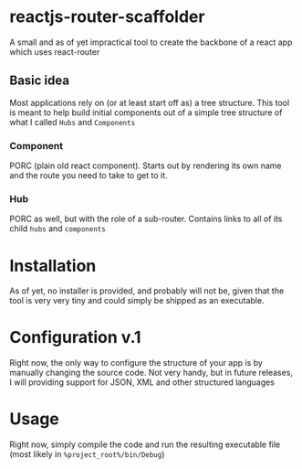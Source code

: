 # reactjs-router-scaffolder
A small and as of yet impractical tool to create the backbone of a react app which uses react-router

## Basic idea
Most applications rely on (or at least start off as) a tree structure. 
This tool is meant to help build initial components out of a simple tree structure of what I called `Hubs` and `Components` 

### Component
PORC (plain old react component). Starts out by rendering its own name and the route you need to take to get to it.

### Hub
PORC as well, but with the role of a sub-router. Contains links to all of its child `hubs` and `components`

# Installation
As of yet, no installer is provided, and probably will not be, given that the tool is very very tiny and could simply be shipped as an executable.

# Configuration v.1
Right now, the only way to configure the structure of your app is by manually changing the source code. Not very handy, but in future releases, I will providing support for JSON, XML and other structured languages

# Usage
Right now, simply compile the code and run the resulting executable file (most likely in `%project_root%/bin/Debug`)
